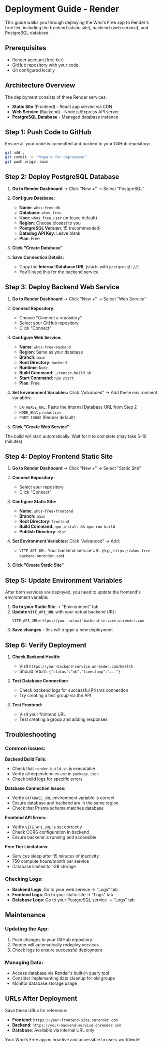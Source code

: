 # Deployment Guide - Render

This guide walks you through deploying the Who's Free app to Render's free tier, including the frontend (static site), backend (web service), and PostgreSQL database.

## Prerequisites

- Render account (free tier)
- GitHub repository with your code
- Git configured locally

## Architecture Overview

The deployment consists of three Render services:
- **Static Site** (Frontend) - React app served via CDN
- **Web Service** (Backend) - Node.js/Express API server  
- **PostgreSQL Database** - Managed database instance

## Step 1: Push Code to GitHub

Ensure all your code is committed and pushed to your GitHub repository:

```bash
git add .
git commit -m "Prepare for deployment"
git push origin main
```

## Step 2: Deploy PostgreSQL Database

1. **Go to Render Dashboard** → Click "New +" → Select "PostgreSQL"

2. **Configure Database:**
   - **Name**: `whos-free-db`
   - **Database**: `whos_free`
   - **User**: `whos_free_user` (or leave default)
   - **Region**: Choose closest to you
   - **PostgreSQL Version**: 15 (recommended)
   - **Datadog API Key**: Leave blank
   - **Plan**: Free

3. **Click "Create Database"**

4. **Save Connection Details:**
   - Copy the **Internal Database URL** (starts with `postgresql://`)
   - You'll need this for the backend service

## Step 3: Deploy Backend Web Service

1. **Go to Render Dashboard** → Click "New +" → Select "Web Service"

2. **Connect Repository:**
   - Choose "Connect a repository" 
   - Select your GitHub repository
   - Click "Connect"

3. **Configure Web Service:**
   - **Name**: `whos-free-backend`
   - **Region**: Same as your database
   - **Branch**: `main`
   - **Root Directory**: `backend`
   - **Runtime**: `Node`
   - **Build Command**: `./render-build.sh`
   - **Start Command**: `npm start`
   - **Plan**: Free

4. **Set Environment Variables:**
   Click "Advanced" → Add these environment variables:
   - `DATABASE_URL`: Paste the Internal Database URL from Step 2
   - `NODE_ENV`: `production`
   - `PORT`: `10000` (Render default)

5. **Click "Create Web Service"**

The build will start automatically. Wait for it to complete (may take 5-10 minutes).

## Step 4: Deploy Frontend Static Site

1. **Go to Render Dashboard** → Click "New +" → Select "Static Site"

2. **Connect Repository:**
   - Select your repository
   - Click "Connect"

3. **Configure Static Site:**
   - **Name**: `whos-free-frontend`
   - **Branch**: `main`
   - **Root Directory**: `frontend`
   - **Build Command**: `npm install && npm run build`
   - **Publish Directory**: `dist`

4. **Set Environment Variables:**
   Click "Advanced" → Add:
   - `VITE_API_URL`: Your backend service URL (e.g., `https://whos-free-backend.onrender.com`)

5. **Click "Create Static Site"**

## Step 5: Update Environment Variables

After both services are deployed, you need to update the frontend's environment variable:

1. **Go to your Static Site** → "Environment" tab
2. **Update `VITE_API_URL`** with your actual backend URL:
   ```
   VITE_API_URL=https://your-actual-backend-service.onrender.com
   ```
3. **Save changes** - this will trigger a new deployment

## Step 6: Verify Deployment

1. **Check Backend Health:**
   - Visit `https://your-backend-service.onrender.com/health`
   - Should return: `{"status":"ok","timestamp":"..."}`

2. **Test Database Connection:**
   - Check backend logs for successful Prisma connection
   - Try creating a test group via the API

3. **Test Frontend:**
   - Visit your frontend URL
   - Test creating a group and adding responses

## Troubleshooting

### Common Issues:

**Backend Build Fails:**
- Check that `render-build.sh` is executable
- Verify all dependencies are in `package.json`
- Check build logs for specific errors

**Database Connection Issues:**
- Verify `DATABASE_URL` environment variable is correct
- Ensure database and backend are in the same region
- Check that Prisma schema matches database

**Frontend API Errors:**
- Verify `VITE_API_URL` is set correctly  
- Check CORS configuration in backend
- Ensure backend is running and accessible

**Free Tier Limitations:**
- Services sleep after 15 minutes of inactivity
- 750 compute hours/month per service
- Database limited to 1GB storage

### Checking Logs:

- **Backend Logs**: Go to your web service → "Logs" tab
- **Frontend Logs**: Go to your static site → "Logs" tab  
- **Database Logs**: Go to your PostgreSQL service → "Logs" tab

## Maintenance

### Updating the App:
1. Push changes to your GitHub repository
2. Render will automatically redeploy services
3. Check logs to ensure successful deployment

### Managing Data:
- Access database via Render's built-in query tool
- Consider implementing data cleanup for old groups
- Monitor database storage usage

## URLs After Deployment

Save these URLs for reference:
- **Frontend**: `https://your-frontend-site.onrender.com`
- **Backend**: `https://your-backend-service.onrender.com`  
- **Database**: Available via internal URL only

Your Who's Free app is now live and accessible to users worldwide!